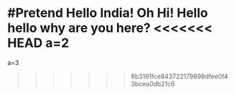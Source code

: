 #Pretend
Hello India!
Oh Hi!
Hello hello 
why are you here?
<<<<<<< HEAD
a=2 
=======
a=3
>>>>>>> 8b3191fce843722179898dfee0f43bcea0db21c6
